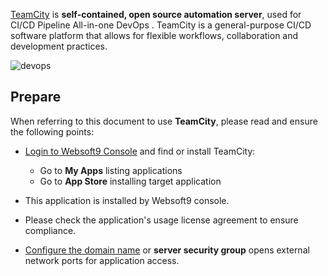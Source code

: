 [TeamCity](https://www.jetbrains.com.cn/en-us/teamcity/) is **self-contained, open source automation server**, used for CI/CD Pipeline All-in-one DevOps . TeamCity is a general-purpose CI/CD software platform that allows for flexible workflows, collaboration and development practices.


![devops](https://libs.websoft9.com/Websoft9/DocsPicture/zh/teamcity/teamcity-gui-websoft9.webp)


## Prepare

When referring to this document to use **TeamCity**, please read and ensure the following points:

- [Login to Websoft9 Console](./login-console) and find or install TeamCity:
  - Go to **My Apps** listing applications 
  - Go to **App Store** installing target application

- This application is installed by Websoft9 console.


- Please check the application's usage license agreement to ensure compliance.


- [Configure the domain name](./domain-set) or **server security group** opens external network ports for application access.